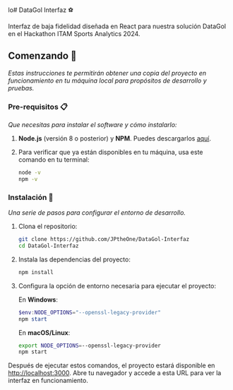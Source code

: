 lo# DataGol Interfaz ⚽

Interfaz de baja fidelidad diseñada en React para nuestra solución DataGol en el Hackathon ITAM Sports Analytics 2024. 

## Comenzando 🚀

_Estas instrucciones te permitirán obtener una copia del proyecto en funcionamiento en tu máquina local para propósitos de desarrollo y pruebas._


### Pre-requisitos 📋

_Que necesitas para instalar el software y cómo instalarlo:_

1. **Node.js** (versión 8 o posterior) y **NPM**. Puedes descargarlos [aquí](https://nodejs.org/). 
2. Para verificar que ya están disponibles en tu máquina, usa este comando en tu terminal:

    ```bash
    node -v
    npm -v
    ```

### Instalación 🔧

_Una serie de pasos para configurar el entorno de desarrollo._

1. Clona el repositorio:

    ```bash
    git clone https://github.com/JPtheOne/DataGol-Interfaz
    cd DataGol-Interfaz
    ```

2. Instala las dependencias del proyecto:

    ```bash
    npm install
    ```

3. Configura la opción de entorno necesaria para ejecutar el proyecto:

    En **Windows**:

    ```powershell
    $env:NODE_OPTIONS="--openssl-legacy-provider"
    npm start
    ```

    En **macOS/Linux**:

    ```bash
    export NODE_OPTIONS=--openssl-legacy-provider
    npm start
    ```



Después de ejecutar estos comandos, el proyecto estará disponible en [http://localhost:3000](http://localhost:3000). Abre tu navegador y accede a esta URL para ver la interfaz en funcionamiento.


